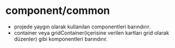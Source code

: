 # component/common
- projede yaygın olarak kullanılan componentleri barındırır.
- container veya gridContainer(içerisine verilen kartları grid olarak düzenler) gibi komponentleri barındırır.
